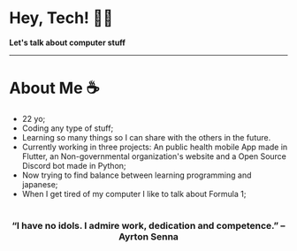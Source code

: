 # Hey, Tech! 🧑‍💻

**Let's talk about computer stuff**  

---
# About Me ☕️

- 22 yo;
- Coding any type of stuff;
- Learning so many things so I can share with the others in the future.
- Currently working in three projects: An public health mobile App made in Flutter, an Non-governmental organization's website and a Open Source Discord bot made in Python;
- Now trying to find balance between learning programming and japanese;
- When I get tired of my computer I like to talk about Formula 1;

#

<div align="center">

### “I have no idols. I admire work, dedication and competence.” – Ayrton Senna

</div>




